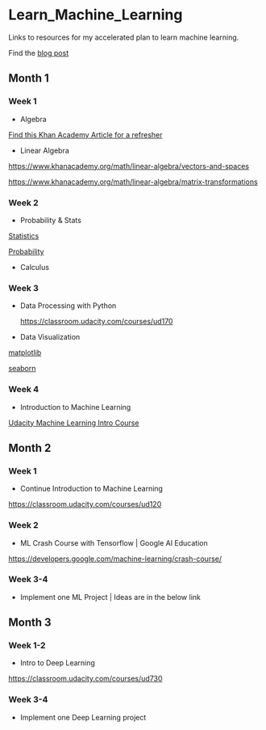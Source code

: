 # Learn_Machine_Learning
Links to resources for my accelerated plan to learn machine learning.

Find the [blog post](https://intellipy.com/learn-machine-learning-in-three-months/)
## Month 1
### Week 1
- Algebra

[Find this Khan Academy Article for a refresher](https://www.khanacademy.org/math/cc-sixth-grade-math/cc-6th-expressions-and-variables/cc-6th-evaluating-expressions/a/terms-factors-and-coefficients-review)
- Linear Algebra

https://www.khanacademy.org/math/linear-algebra/vectors-and-spaces

https://www.khanacademy.org/math/linear-algebra/matrix-transformations
### Week 2
- Probability & Stats

[Statistics](https://classroom.udacity.com/courses/ud827)

[Probability](https://www.khanacademy.org/math/statistics-probability/probability-library)
- Calculus
### Week 3
- Data Processing with Python

  https://classroom.udacity.com/courses/ud170
- Data Visualization

[matplotlib](https://matplotlib.org/)

[seaborn](https://seaborn.pydata.org/generated/seaborn.heatmap.html)
### Week 4
- Introduction to Machine Learning

[Udacity Machine Learning Intro Course](https://classroom.udacity.com/courses/ud120)
## Month 2
### Week 1
- Continue Introduction to Machine Learning

https://classroom.udacity.com/courses/ud120
### Week 2
- ML Crash Course with Tensorflow | Google AI Education

https://developers.google.com/machine-learning/crash-course/
### Week 3-4
- Implement one ML Project | Ideas are in the below link
## Month 3
### Week 1-2
- Intro to Deep Learning

https://classroom.udacity.com/courses/ud730
### Week 3-4
- Implement one Deep Learning project
